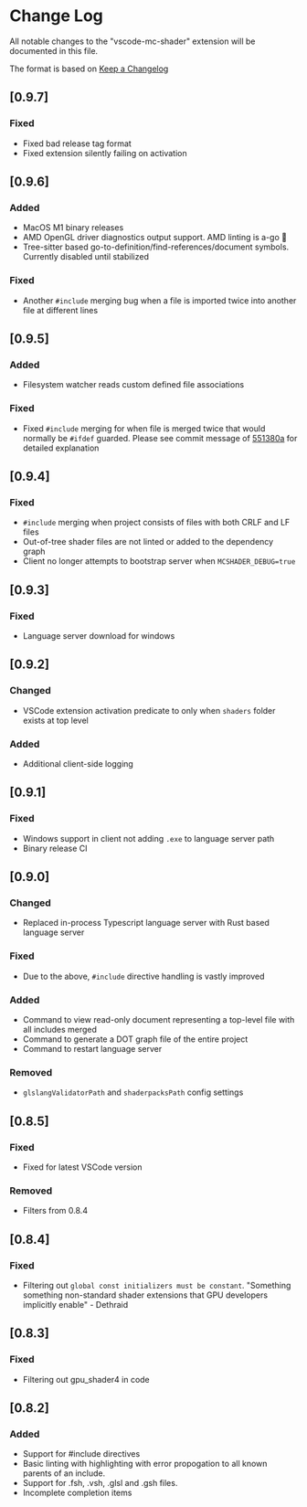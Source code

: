 # Change Log

All notable changes to the "vscode-mc-shader" extension will be documented in this file.

The format is based on [Keep a Changelog](http://keepachangelog.com/en/1.0.0/)

## [0.9.7]

### Fixed

- Fixed bad release tag format
- Fixed extension silently failing on activation

## [0.9.6]

### Added

- MacOS M1 binary releases
- AMD OpenGL driver diagnostics output support. AMD linting is a-go 🚀
- Tree-sitter based go-to-definition/find-references/document symbols. Currently disabled until stabilized

### Fixed

- Another `#include` merging bug when a file is imported twice into another file at different lines

## [0.9.5]

### Added

- Filesystem watcher reads custom defined file associations

### Fixed

- Fixed `#include` merging for when file is merged twice that would normally be `#ifdef` guarded. Please see commit message of [551380a](https://github.com/Strum355/mcshader-lsp/commit/551380a6ed00709287460b7d8c88e7803956052c) for detailed explanation

## [0.9.4]

### Fixed

- `#include` merging when project consists of files with both CRLF and LF files
- Out-of-tree shader files are not linted or added to the dependency graph
- Client no longer attempts to bootstrap server when `MCSHADER_DEBUG=true`

## [0.9.3]

### Fixed

- Language server download for windows

## [0.9.2]

### Changed

- VSCode extension activation predicate to only when `shaders` folder exists at top level

### Added

- Additional client-side logging

## [0.9.1]

### Fixed

- Windows support in client not adding `.exe` to language server path
- Binary release CI

## [0.9.0]

### Changed

- Replaced in-process Typescript language server with Rust based language server

### Fixed

- Due to the above, `#include` directive handling is vastly improved

### Added

- Command to view read-only document representing a top-level file with all includes merged
- Command to generate a DOT graph file of the entire project
- Command to restart language server

### Removed

- `glslangValidatorPath` and `shaderpacksPath` config settings

## [0.8.5]

### Fixed

- Fixed for latest VSCode version

### Removed

- Filters from 0.8.4

## [0.8.4]

### Fixed

- Filtering out `global const initializers must be constant`. "Something something non-standard shader extensions that GPU developers implicitly enable" - Dethraid

## [0.8.3]

### Fixed

- Filtering out gpu_shader4 in code

## [0.8.2]

### Added

- Support for #include directives
- Basic linting with highlighting with error propogation to all known parents of an include.
- Support for .fsh, .vsh, .glsl and .gsh files.
- Incomplete completion items
